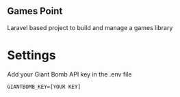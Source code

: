 ## Games Point

Laravel based project to build and manage a games library

# Settings

Add your Giant Bomb API key in the .env file

```
GIANTBOMB_KEY=[YOUR KEY]
```
